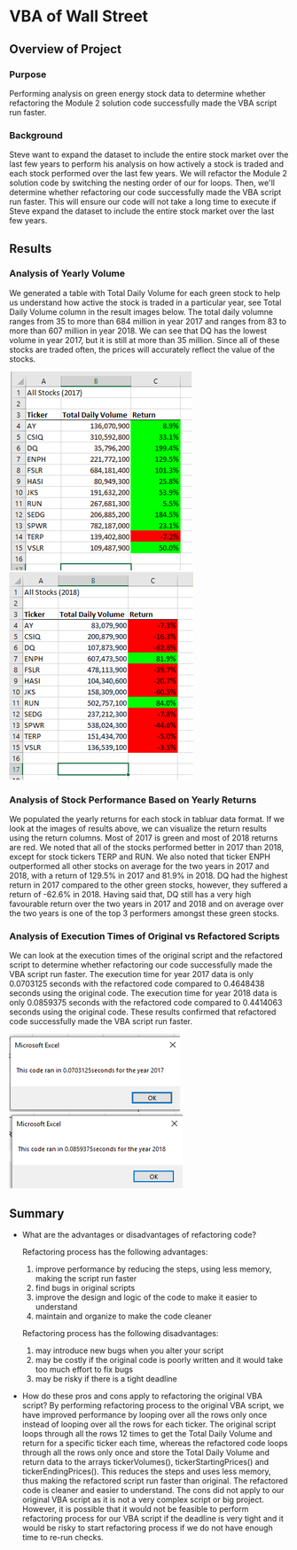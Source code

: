 # VBA of Wall Street

## Overview of Project

### Purpose
Performing analysis on green energy stock data to determine whether refactoring the Module 2 solution code successfully made the VBA script run faster.

### Background
Steve want to expand the dataset to include the entire stock market over the last few years to perform his analysis on how actively a stock is traded and each stock performed over the last few years. We will refactor the Module 2 solution code by switching the nesting order of our for loops. Then, we'll determine whether refactoring our code successfully made the VBA script run faster. This will ensure our code will not take a long time to execute if Steve expand the dataset to include the entire stock market over the last few years.

## Results

### Analysis of Yearly Volume

We generated a table with Total Daily Volume for each green stock to help us understand how active the stock is traded in a particular year, see Total Daily Volume column in the result images below. The total daily volumne ranges from 35 to more than 684 million in year 2017 and ranges from 83 to more than 607 million in year 2018. We can see that DQ has the lowest volume in year 2017, but it is still at more than 35 million. Since all of these stocks are traded often, the prices will accurately reflect the value of the stocks.

![VBA_Challenge_ResultTable_2017](https://github.com/grwon/VBA_Challenge/blob/master/resources/VBA_Challenge_ResultTable_2017.png)
![VBA_Challenge_ResultTable_2018](https://github.com/grwon/VBA_Challenge/blob/master/resources/VBA_Challenge_ResultTable_2018.png)

### Analysis of Stock Performance Based on Yearly Returns

We populated the yearly returns for each stock in tabluar data format. If we look at the images of results above, we can visualize the return results using the return columns. Most of 2017 is green and most of 2018 returns are red. We noted that all of the stocks performed better in 2017 than 2018, except for stock tickers TERP and RUN. We also noted that ticker ENPH outperformed all other stocks on average for the two years in 2017 and 2018, with a return of 129.5% in 2017 and 81.9% in 2018. DQ had the highest return in 2017 compared to the other green stocks, however, they suffered a return of -62.6% in 2018. Having said that, DQ still has a very high favourable return over the two years in 2017 and 2018 and on average over the two years is one of the top 3 performers amongst these green stocks. 

### Analysis of Execution Times of Original vs Refactored Scripts

We can look at the execution times of the original script and the refactored script to determine whether refactoring our code successfully made the VBA script run faster. The execution time for year 2017 data is only 0.0703125 seconds with the refactored code compared to 0.4648438 seconds using the original code. The execution time for year 2018 data is only 0.0859375 seconds with the refactored code compared to 0.4414063 seconds using the original code. These results confirmed that refactored code successfully made the VBA script run faster.

![VBA_Challenge_2017](https://github.com/grwon/VBA_Challenge/blob/master/resources/VBA_Challenge_2017.png)
![VBA_Challenge_2018](https://github.com/grwon/VBA_Challenge/blob/master/resources/VBA_Challenge_2018.png)

## Summary

- What are the advantages or disadvantages of refactoring code?
  
  Refactoring process has the following advantages:
  1. improve performance by reducing the steps, using less memory, making the script run faster
  2. find bugs in original scripts
  3. improve the design and logic of the code to make it easier to understand
  4. maintain and organize to make the code cleaner

  Refactoring process has the following disadvantages:
  1. may introduce new bugs when you alter your script
  2. may be costly if the original code is poorly written and it would take too much effort to fix bugs
  3. may be risky if there is a tight deadline

- How do these pros and cons apply to refactoring the original VBA script?
By performing refactoring process to the original VBA script, we have improved performance by looping over all the rows only once instead of looping over all the rows for each ticker. The original script loops through all the rows 12 times to get the Total Daily Volume and return for a specific ticker each time, whereas the refactored code loops through all the rows only once and store the Total Daily Volume and return data to the arrays tickerVolumes(), tickerStartingPrices() and tickerEndingPrices(). This reduces the steps and uses less memory, thus making the refactored script run faster than original. The refactored code is cleaner and easier to understand. The cons did not apply to our original VBA script as it is not a very complex script or big project. However, it is possible that it would not be feasible to perform refactoring process for our VBA script if the deadline is very tight and it would be risky to start refactoring process if we do not have enough time to re-run checks.
